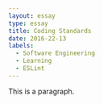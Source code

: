```yaml
---
layout: essay
type: essay
title: Coding Standards
date: 2016-22-13
labels:
  - Software Engineering
  - Learning
  - ESLint
---
```


This is a paragraph.

